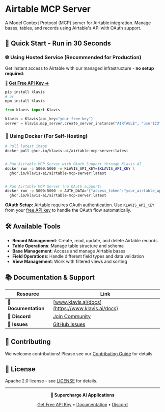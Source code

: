 # Airtable MCP Server

A Model Context Protocol (MCP) server for Airtable integration. Manage bases, tables, and records using Airtable's API with OAuth support.

## 🚀 Quick Start - Run in 30 Seconds

### 🌐 Using Hosted Service (Recommended for Production)

Get instant access to Airtable with our managed infrastructure - **no setup required**:

**🔗 [Get Free API Key →](https://www.klavis.ai/home/api-keys)**

```bash
pip install klavis
# or
npm install klavis
```

```python
from klavis import Klavis

klavis = Klavis(api_key="your-free-key")
server = klavis.mcp_server.create_server_instance("AIRTABLE", "user123")
```

### 🐳 Using Docker (For Self-Hosting)

```bash
# Pull latest image
docker pull ghcr.io/klavis-ai/airtable-mcp-server:latest


# Run Airtable MCP Server with OAuth Support through Klavis AI
docker run -p 5000:5000 -e KLAVIS_API_KEY=$KLAVIS_API_KEY \
  ghcr.io/klavis-ai/airtable-mcp-server:latest


# Run Airtable MCP Server (no OAuth support)
docker run -p 5000:5000 -e AUTH_DATA='{"access_token":"your_airtable_api_key_here"}' \
  ghcr.io/klavis-ai/airtable-mcp-server:latest
```

**OAuth Setup:** Airtable requires OAuth authentication. Use `KLAVIS_API_KEY` from your [free API key](https://www.klavis.ai/home/api-keys) to handle the OAuth flow automatically.

## 🛠️ Available Tools

- **Record Management**: Create, read, update, and delete Airtable records
- **Table Operations**: Manage table structure and schema
- **Base Management**: Access and manage Airtable bases
- **Field Operations**: Handle different field types and data validation
- **View Management**: Work with filtered views and sorting

## 📚 Documentation & Support

| Resource | Link |
|----------|------|
| **📖 Documentation** | [www.klavis.ai/docs](https://www.klavis.ai/docs) |
| **💬 Discord** | [Join Community](https://discord.gg/p7TuTEcssn) |
| **🐛 Issues** | [GitHub Issues](https://github.com/klavis-ai/klavis/issues) |

## 🤝 Contributing

We welcome contributions! Please see our [Contributing Guide](../../CONTRIBUTING.md) for details.

## 📜 License

Apache 2.0 license - see [LICENSE](../../LICENSE) for details.

---

<div align="center">
  <p><strong>🚀 Supercharge AI Applications </strong></p>
  <p>
    <a href="https://www.klavis.ai">Get Free API Key</a> •
    <a href="https://www.klavis.ai/docs">Documentation</a> •
    <a href="https://discord.gg/p7TuTEcssn">Discord</a>
  </p>
</div>
